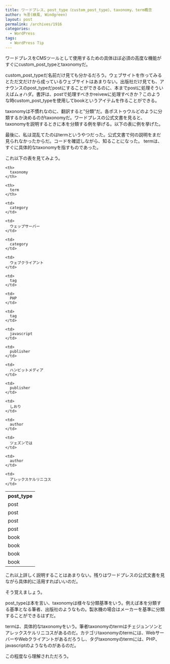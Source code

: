 ```yaml
---
title: ワードプレス、post_type（custom_post_type）、taxonomy、term概念
author: 녹풍(綠風, Windgreen)
layout: post
permalink: /archives/1916
categories:
  - WordPress
tags:
  - WordPress Tip
---
```

ワードプレスをCMSツールとして使用するための具体ほぼ必須の高度な機能がすぐにcustom\_post\_typeとtaxonomyだ。

custom\_post\_typeだ名前だけ見ても分かるだろう。ウェブサイトを作ってみるとただ文だけから成っているウェブサイトはあまりない。出版社だけ見ても、アナウンスのpost\_typeだpostにすることができるのに、本​​までpostに処理そういえばムォハダ。書評は、postで処理すべきかreivewに処理すべきか？このような時custom\_post_typeを使用してbookというアイテムを作ることができる。

taxonomyは不慣れなのに、翻訳すると&#8221;分類&#8221;だ。各ポストゥウルどのように分類するか決めるのがtaxonomyだ。ワードプレスの公式文書を見ると、taxonomyを説明するときに本を分類する例を挙げる。以下の表に例を挙げた。

最後に、私は混乱てたのはtermというやつだった。公式文書で何の説明をまだ見られなかったからだ。コードを確認しながら、知ることになった。 termは、すぐに具体的なtaxonomyを指すものであった。

これ以下の表を見てみよう。

<table>
  <tr>
    <th>
      post_type
    </th>
    
    <th>
      taxonomy
    </th>
    
    <th>
      term
    </th>
  </tr>
  
  <tr>
    <td>
      post
    </td>
    
    <td>
      category
    </td>
    
    <td>
      ウェップサーバー
    </td>
  </tr>
  
  <tr>
    <td>
      post
    </td>
    
    <td>
      category
    </td>
    
    <td>
      ウェブクライアント
    </td>
  </tr>
  
  <tr>
    <td>
      post
    </td>
    
    <td>
      tag
    </td>
    
    <td>
      PHP
    </td>
  </tr>
  
  <tr>
    <td>
      post
    </td>
    
    <td>
      tag
    </td>
    
    <td>
      javascript
    </td>
  </tr>
  
  <tr>
    <td>
      book
    </td>
    
    <td>
      publisher
    </td>
    
    <td>
      ハンビットメディア
    </td>
  </tr>
  
  <tr>
    <td>
      book
    </td>
    
    <td>
      publisher
    </td>
    
    <td>
      しおり
    </td>
  </tr>
  
  <tr>
    <td>
      book
    </td>
    
    <td>
      author
    </td>
    
    <td>
      ツェズンでは
    </td>
  </tr>
  
  <tr>
    <td>
      book
    </td>
    
    <td>
      author
    </td>
    
    <td>
      アレックスケルリニコス
    </td>
  </tr>
</table>

これ以上詳しく説明することはあまりない。残りはワードプレスの公式文書を見ながら具体的に活用すればいいのだ。

そう覚えましょう。

post_typeは本を言い、taxonomyは様々な分類基準をいう。例えば本を分類する基準となる筆者、出版社のようなもの。製氷機の場合はメーカーを基準に分類することができるはずだ。

termは、具体的なtaxonomyをいう。筆者taxonomyのtermはチェジュンソンとアレックスケルリニコスがあるのだ。カテゴリtaxonomyのtermには、WebサーバーやWebクライアントがあるだろうし、タグtaxonomyのtermには、PHP、javascriptのようなものがあるのだ。

この程度なら理解されただろう。